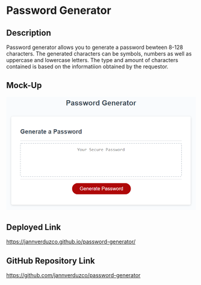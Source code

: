 # Password Generator

## Description
Password generator allows you to generate a password bewteen 8-128 characters. The generated characters can be symbols, numbers as well as uppercase and lowercase letters. The type and amount of characters contained is based on the informatiion obtained by the requestor. 
 
 ## Mock-Up
![GitHub Logo](Assets/03-javascript-homework-demo.png)

## Deployed Link
https://jannverduzco.github.io/password-generator/

## GitHub Repository Link
https://github.com/jannverduzco/password-generator